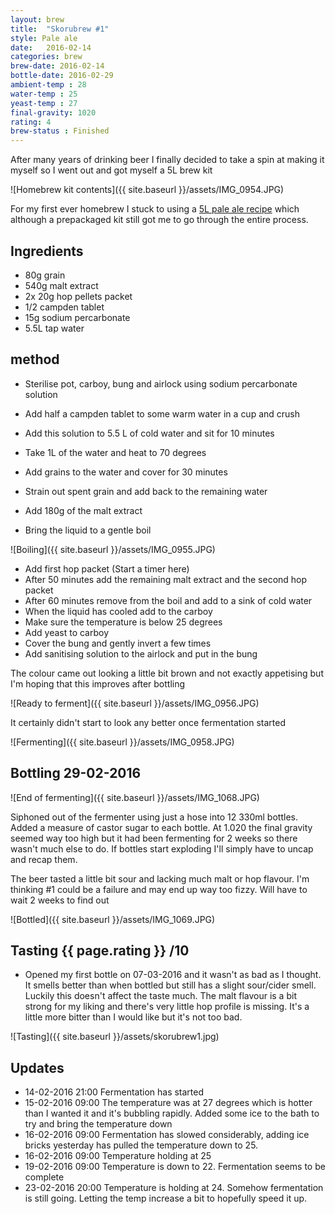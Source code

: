 ```yaml
---
layout: brew
title:  "Skorubrew #1"
style: Pale ale
date:   2016-02-14
categories: brew
brew-date: 2016-02-14
bottle-date: 2016-02-29
ambient-temp : 28
water-temp : 25
yeast-temp : 27
final-gravity: 1020
rating: 4
brew-status : Finished
---
```


After many years of drinking beer I finally decided to take a spin at making it myself so I went out and got myself a 5L brew kit

![Homebrew kit contents]({{ site.baseurl }}/assets/IMG_0954.JPG)

For my first ever homebrew I stuck to using a [5L pale ale recipe](http://thehopandgrain.com.au/product/5lpalealerecipe/) which although a prepackaged kit still got me to go through the entire process.

Ingredients
--------

* 80g grain
* 540g malt extract
* 2x 20g hop pellets packet
* 1/2 campden tablet
* 15g sodium percarbonate 
* 5.5L tap water

method
-------

* Sterilise pot, carboy, bung and airlock using sodium percarbonate solution
* Add half a campden tablet to some warm water in a cup and crush
* Add this solution to 5.5 L of cold water and sit for 10 minutes

* Take 1L of the water and heat to 70 degrees
* Add grains to the water and cover for 30 minutes
* Strain out spent grain and add back to the remaining water
* Add 180g of the malt extract
* Bring the liquid to a gentle boil

![Boiling]({{ site.baseurl }}/assets/IMG_0955.JPG)

* Add first hop packet (Start a timer here)
* After 50 minutes add the remaining malt extract and the second hop packet
* After 60 minutes remove from the boil and add to a sink of cold water
* When the liquid has cooled add to the carboy
* Make sure the temperature is below 25 degrees
* Add yeast to carboy
* Cover the bung and gently invert a few times
* Add sanitising solution to the airlock and put in the bung


The colour came out looking a little bit brown and not exactly appetising but I'm hoping that this improves after bottling

![Ready to ferment]({{ site.baseurl }}/assets/IMG_0956.JPG)

It certainly didn't start to look any better once fermentation started

![Fermenting]({{ site.baseurl }}/assets/IMG_0958.JPG)


Bottling 29-02-2016
---------

![End of fermenting]({{ site.baseurl }}/assets/IMG_1068.JPG)

Siphoned out of the fermenter using just a hose into 12 330ml bottles. Added a measure of castor sugar to each bottle. At 1.020 the final gravity seemed way too high but it had been fermenting for 2 weeks so there wasn't much else to do. If bottles start exploding I'll simply have to uncap and recap them.

The beer tasted a little bit sour and lacking much malt or hop flavour. I'm thinking #1 could be a failure and may end up way too fizzy. Will have to wait 2 weeks to find out



![Bottled]({{ site.baseurl }}/assets/IMG_1069.JPG)

Tasting {{ page.rating }} /10
--------

* Opened my first bottle on 07-03-2016 and it wasn't as bad as I thought. It smells better than when bottled but still has a slight sour/cider smell. Luckily this doesn't affect the taste much. The malt flavour is a bit strong for my liking and there's very little hop profile is missing. It's a little more bitter than I would like but it's not too bad.

![Tasting]({{ site.baseurl }}/assets/skorubrew1.jpg)


Updates
------

* 14-02-2016 21:00 Fermentation has started
* 15-02-2016 09:00 The temperature was at 27 degrees which is hotter than I wanted it and it's bubbling rapidly. Added some ice to the bath to try and bring the temperature down
* 16-02-2016 09:00 Fermentation has slowed considerably, adding ice bricks yesterday has pulled the temperature down to 25.
* 16-02-2016 09:00 Temperature holding at 25
* 19-02-2016 09:00 Temperature is down to 22. Fermentation seems to be complete
* 23-02-2016 20:00 Temperature is holding at 24. Somehow fermentation is still going. Letting the temp increase a bit to hopefully speed it up.